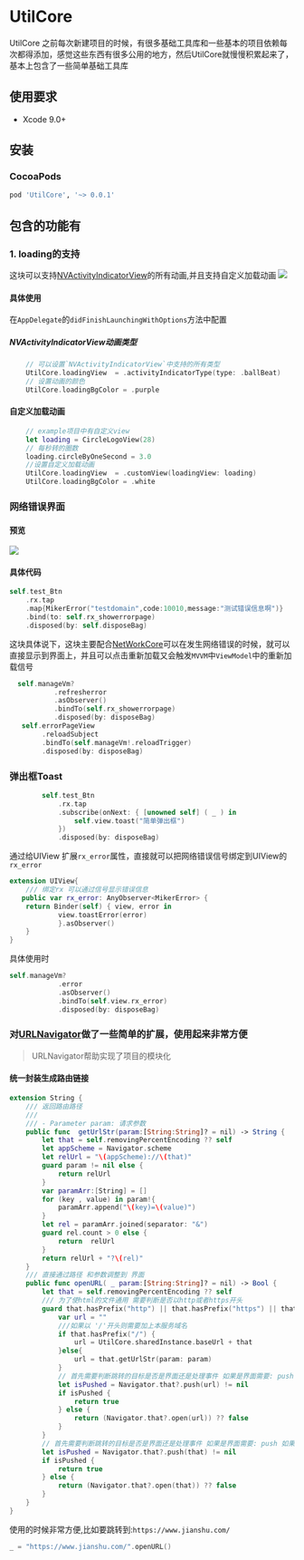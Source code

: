 # UtilCore

UtilCore 之前每次新建项目的时候，有很多基础工具库和一些基本的项目依赖每次都得添加，感觉这些东西有很多公用的地方，然后UtilCore就慢慢积累起来了，基本上包含了一些简单基础工具库

## 使用要求

* Xcode 9.0+
## 安装

### CocoaPods

```ruby
pod 'UtilCore', '~> 0.0.1'
```

## 包含的功能有

### 1. loading的支持

  这块可以支持[NVActivityIndicatorView](https://github.com/ninjaprox/NVActivityIndicatorView)的所有动画,并且支持自定义加载动画
![](./doc/loading.png)
#### 具体使用

在`AppDelegate`的`didFinishLaunchingWithOptions`方法中配置

##### NVActivityIndicatorView动画类型
```swift
    // 可以设置`NVActivityIndicatorView`中支持的所有类型
    UtilCore.loadingView  = .activityIndicatorType(type: .ballBeat)
    // 设置动画的颜色
    UtilCore.loadingBgColor = .purple
```
#### 自定义加载动画
```swift
    // example项目中有自定义view
    let loading = CircleLogoView(28)
    // 每秒转的圈数
    loading.circleByOneSecond = 3.0
    //设置自定义加载动画
    UtilCore.loadingView  = .customView(loadingView: loading)
    UtilCore.loadingBgColor = .white
```
### 网络错误界面

#### 预览
![](./doc/errorpage.png)

#### 具体代码
```swift
self.test_Btn
    .rx.tap
    .map{MikerError("testdomain",code:10010,message:"测试错误信息啊")}
    .bind(to: self.rx_showerrorpage)
    .disposed(by: self.disposeBag)
```
 这块具体说下，这块主要配合[NetWorkCore](https://github.com/SeongBrave/NetWorkCore)可以在发生网络错误的时候，就可以直接显示到界面上，并且可以点击重新加载又会触发`MVVM`中`ViewModel`中的重新加载信号
 ```swift
   self.manageVm?
            .refresherror
            .asObserver()
            .bindTo(self.rx_showerrorpage)
            .disposed(by: disposeBag)
    self.errorPageView
         .reloadSubject
         .bindTo(self.manageVm!.reloadTrigger)
         .disposed(by: disposeBag)
 ```

### 弹出框Toast

```swift
        self.test_Btn
            .rx.tap
            .subscribe(onNext: { [unowned self] ( _ ) in
                self.view.toast("简单弹出框")
            })
            .disposed(by: disposeBag)

```
通过给UIView 扩展`rx_error`属性，直接就可以把网络错误信号绑定到UIView的`rx_error`
```swift
extension UIView{
    /// 绑定rx 可以通过信号显示错误信息
   public var rx_error: AnyObserver<MikerError> {
    return Binder(self) { view, error in
            view.toastError(error)
            }.asObserver()
    }
}
```
具体使用时
```swift
self.manageVm?
            .error
            .asObserver()
            .bindTo(self.view.rx_error)
            .disposed(by: disposeBag)
```

### 对[URLNavigator](https://github.com/devxoul/URLNavigator)做了一些简单的扩展，使用起来非常方便
>URLNavigator帮助实现了项目的模块化

#### 统一封装生成路由链接
```swift
extension String {
    /// 返回路由路径
    ///
    /// - Parameter param: 请求参数
    public func  getUrlStr(param:[String:String]? = nil) -> String {
        let that = self.removingPercentEncoding ?? self
        let appScheme = Navigator.scheme
        let relUrl = "\(appScheme)://\(that)"
        guard param != nil else {
            return relUrl
        }
        var paramArr:[String] = []
        for (key , value) in param!{
            paramArr.append("\(key)=\(value)")
        }
        let rel = paramArr.joined(separator: "&")
        guard rel.count > 0 else {
            return  relUrl
        }
        return relUrl + "?\(rel)"
    }
    /// 直接通过路径 和参数调整到 界面
    public func openURL( _ param:[String:String]? = nil) -> Bool {
        let that = self.removingPercentEncoding ?? self
        /// 为了使html的文件通用 需要判断是否以http或者https开头
        guard that.hasPrefix("http") || that.hasPrefix("https") || that.hasPrefix("\(Navigator.scheme )://") else {
            var url = ""
            ///如果以 '/'开头则需要加上本服务域名
            if that.hasPrefix("/") {
                url = UtilCore.sharedInstance.baseUrl + that
            }else{
                url = that.getUrlStr(param: param)
            }
            // 首先需要判断跳转的目标是否是界面还是处理事件 如果是界面需要: push 如果是事件则需要用:open
            let isPushed = Navigator.that?.push(url) != nil
            if isPushed {
                return true
            } else {
                return (Navigator.that?.open(url)) ?? false
            }
        }
        // 首先需要判断跳转的目标是否是界面还是处理事件 如果是界面需要: push 如果是事件则需要用:open
        let isPushed = Navigator.that?.push(that) != nil
        if isPushed {
            return true
        } else {
            return (Navigator.that?.open(that)) ?? false
        }
    }
}
```
使用的时候非常方便,比如要跳转到:`https://www.jianshu.com/`
```swift
_ = "https://www.jianshu.com/".openURL()
```
